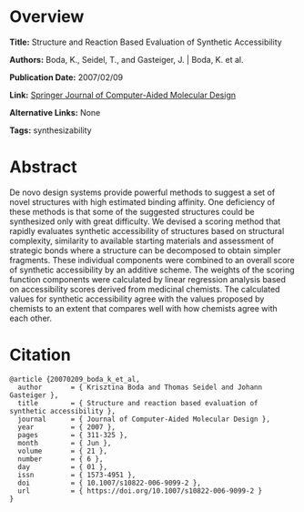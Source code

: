 # Overview
**Title:**
Structure and Reaction Based Evaluation of Synthetic Accessibility

**Authors:**
Boda, K., Seidel, T., and Gasteiger, J. |
Boda, K. et al.

**Publication Date:**
2007/02/09

**Link:**
[Springer Journal of Computer-Aided Molecular Design](https://link.springer.com/article/10.1007/s10822-006-9099-2)

**Alternative Links:**
None

**Tags:**
synthesizability


# Abstract
De novo design systems provide powerful methods to suggest a set of novel structures with high estimated binding affinity.
One deficiency of these methods is that some of the suggested structures could be synthesized only with great difficulty.
We devised a scoring method that rapidly evaluates synthetic accessibility of structures based on structural complexity, similarity to available starting materials and assessment of strategic bonds where a structure can be decomposed to obtain simpler fragments.
These individual components were combined to an overall score of synthetic accessibility by an additive scheme.
The weights of the scoring function components were calculated by linear regression analysis based on accessibility scores derived from medicinal chemists.
The calculated values for synthetic accessibility agree with the values proposed by chemists to an extent that compares well with how chemists agree with each other.


# Citation
```
@article {20070209_boda_k_et_al,
  author       = { Krisztina Boda and Thomas Seidel and Johann Gasteiger },
  title        = { Structure and reaction based evaluation of synthetic accessibility },
  journal      = { Journal of Computer-Aided Molecular Design },
  year         = { 2007 },
  pages        = { 311-325 },
  month        = { Jun },
  volume       = { 21 },
  number       = { 6 },
  day          = { 01 },
  issn         = { 1573-4951 },
  doi          = { 10.1007/s10822-006-9099-2 },
  url          = { https://doi.org/10.1007/s10822-006-9099-2 }
}
```
